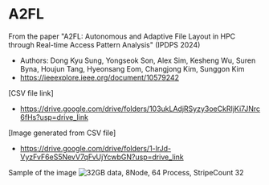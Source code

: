 # A2FL

From the paper  "A2FL: Autonomous and Adaptive File Layout in HPC through Real-time Access Pattern Analysis" (IPDPS 2024)
 - Authors: Dong Kyu Sung, Yongseok Son, Alex Sim, Kesheng Wu, Suren Byna, Houjun Tang, Hyeonsang Eom, Changjong Kim, Sunggon Kim
-   https://ieeexplore.ieee.org/document/10579242



[CSV file link]
- https://drive.google.com/drive/folders/103ukLAdjRSyzy3oeCkRIjKi7JNrc6fHs?usp=drive_link

[Image generated from CSV file]
- https://drive.google.com/drive/folders/1-lrJd-VyzFvF6eS5NevV7qFvUjYcwbGN?usp=drive_link

Sample of the image
![32GB data, 8Node, 64 Process, StripeCount 32](https://drive.google.com/file/d/19EBHSXFGIuT3SBn6QVblv5e6Fa8oBZPo/view?usp=drive_link)
